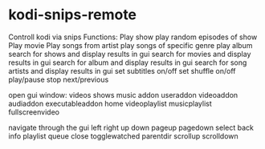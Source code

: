 # kodi-snips-remote
Controll kodi via snips
Functions:
Play show
play random episodes of show
Play movie
Play songs from artist
play songs of specific genre
play album
search for shows and display results in gui 
search for movies and display results in gui
search for album and display results in gui
search for song artists and display results in gui
set subtitles on/off
set shuffle on/off
play/pause
stop
next/previous

open gui window:
videos
shows
music
addon
useraddon
videoaddon
audiaddon
executableaddon
home
videoplaylist
musicplaylist
fullscreenvideo

navigate through the gui
left
right
up
down
pageup
pagedown
select
back
info
playlist
queue
close
togglewatched
parentdir
scrollup
scrolldown

